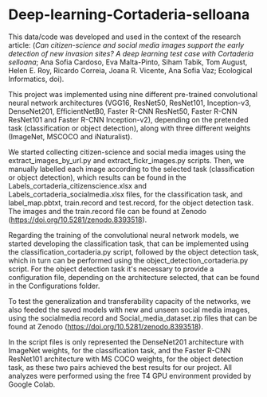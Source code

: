 # **Deep-learning-Cortaderia-selloana**

This data/code was developed and used in the context of the research article: (_Can citizen-science and social media images support the early detection of new invasion sites? A deep learning test case with Cortaderia selloana_; Ana Sofia Cardoso, Eva Malta-Pinto, Siham Tabik, Tom August, Helen E. Roy, Ricardo Correia, Joana R. Vicente, Ana Sofia Vaz; Ecological Informatics, doi).

This project was implemented using nine different pre-trained convolutional neural network architectures (VGG16, ResNet50, ResNet101, Inception-v3, DenseNet201, EfficientNetB0, Faster R-CNN ResNet50, Faster R-CNN ResNet101 and Faster R-CNN Inception-v2), depending on the pretended task (classification or object detection), along with three different weights (ImageNet, MSCOCO and iNaturalist).

We started collecting citizen-science and social media images using the extract_images_by_url.py and extract_fickr_images.py scripts. Then, we manually labelled each image according to the selected task (classification or object detection), which results can be found in the Labels_cortaderia_citizenscience.xlsx and Labels_cortaderia_socialmedia.xlsx files, for the classification task, and label_map.pbtxt, train.record and test.record, for the object detection task. The images and the train.record file can be found at Zenodo (https://doi.org/10.5281/zenodo.8393518).

Regarding the training of the convolutional neural network models, we started developing the classification task, that can be implemented using the classification_cortaderia.py script, followed by the object detection task, which in turn can be performed using the object_detection_cortaderia.py script. For the object detection task it's necessary to provide a configuration file, depending on the architecture selected, that can be found in the Configurations folder.

To test the generalization and transferability capacity of the networks, we also feeded the saved models with new and unseen social media images, using the socialmedia.record and Social_media_dataset.zip files that can be found at Zenodo (https://doi.org/10.5281/zenodo.8393518).

In the script files is only represented the DenseNet201 architecture with ImageNet weights, for the classification task, and the Faster R-CNN ResNet101 architecture with MS COCO weights, for the object detection task, as these two pairs achieved the best results for our project. All analyzes were performed using the free T4 GPU environment provided by Google Colab.
